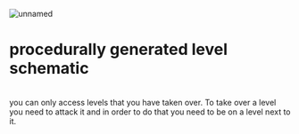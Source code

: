 ![unnamed](https://github.com/user-attachments/assets/17b094b9-c2ae-433a-8f44-78282352eb3a)
<h1>procedurally generated level schematic</h1> </br>
you can only access levels that you have taken over. To take over a level you need to attack it and in order to do that you need to be on a level next to it.
